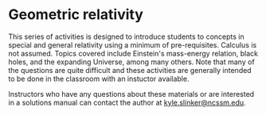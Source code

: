 # Geometric relativity

This series of activities is designed to introduce students to concepts in special and general relativity using a minimum of pre-requisites. Calculus is not assumed. Topics covered include Einstein's mass-energy relation, black holes, and the expanding Universe, among many others. Note that many of the questions are quite difficult and these activities are generally intended to be done in the classroom with an instuctor available.

Instructors who have any questions about these materials or are interested in a solutions manual can contact the author at kyle.slinker@ncssm.edu.
